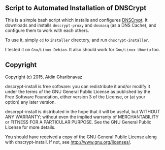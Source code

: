 Script to Automated Installation of DNSCrypt
--------------------------------------------

This is a simple bash script which installs and configures
[DNSCrypt](https://www.dnscrypt.org/). It downloads and installs
``dnscrypt-proxy`` and ``dnsmasq`` (as a DNS Cache), and configure
them to work with each others.

To use it, simply ``cd`` to ``installer`` directory, and run
``dnscrypt-installer``.

I tested it on ``Gnu/Linux Debian``. It also should work for
``Gnu/Linux Ubuntu`` too.

Copyright
---------

Copyright (c) 2015, Aidin Gharibnavaz

dnscrypt-install is free software: you can redistribute it and/or modify
it under the terms of the GNU General Public License as published by
the Free Software Foundation, either version 3 of the License, or
(at your option) any later version.

dnscrypt-install is distributed in the hope that it will be useful,
but WITHOUT ANY WARRANTY; without even the implied warranty of
MERCHANTABILITY or FITNESS FOR A PARTICULAR PURPOSE.  See the
GNU General Public License for more details.

You should have received a copy of the GNU General Public License
along with dnscrypt-install.  If not, see <http://www.gnu.org/licenses/>.
